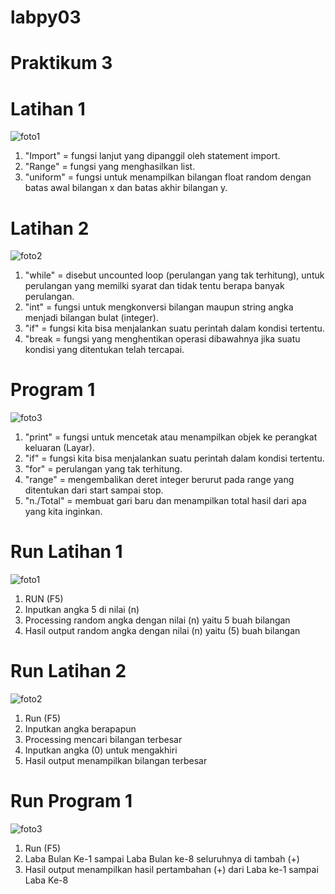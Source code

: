 # labpy03
# Praktikum 3

# Latihan 1
![foto1](https://raw.githubusercontent.com/BayuAdjiePratama/labpy03/master/Flowchart%20Latihan%201.png)
1. "Import"  = fungsi lanjut yang dipanggil oleh statement import.
2. "Range"   = fungsi yang menghasilkan list.
3. "uniform" = fungsi untuk menampilkan bilangan float random dengan batas awal bilangan x dan batas akhir bilangan y.

# Latihan 2
![foto2](https://raw.githubusercontent.com/BayuAdjiePratama/labpy03/master/Flowchart%20Latihan%202.png)
1. "while" = disebut uncounted loop (perulangan yang tak terhitung), untuk perulangan yang memilki syarat dan tidak tentu berapa banyak perulangan.
2. "int"   = fungsi untuk mengkonversi bilangan maupun string angka menjadi bilangan bulat (integer).
3. "if"    = fungsi kita bisa menjalankan suatu perintah dalam kondisi tertentu.
4. "break  = fungsi yang menghentikan operasi dibawahnya jika suatu kondisi yang ditentukan telah tercapai.

# Program 1
![foto3](https://raw.githubusercontent.com/BayuAdjiePratama/labpy03/master/Flowchart%20Program%201.png)
1. "print"     = fungsi untuk mencetak atau menampilkan objek ke perangkat keluaran (Layar).
2. "if"        = fungsi kita bisa menjalankan suatu perintah dalam kondisi tertentu.
3. "for"       = perulangan yang tak terhitung.
4. "range"     = mengembalikan deret integer berurut pada range yang ditentukan dari start sampai stop.
5. "n.\/Total" = membuat gari baru dan menampilkan total hasil dari apa yang kita inginkan.

# Run Latihan 1
![foto1](https://raw.githubusercontent.com/BayuAdjiePratama/labpy03/master/Run%20Latihan%201.png)
1. RUN (F5)
2. Inputkan angka 5 di nilai (n)
3. Processing random angka dengan nilai (n) yaitu 5 buah bilangan
4. Hasil output random angka dengan nilai (n) yaitu (5) buah bilangan

# Run Latihan 2
![foto2](https://raw.githubusercontent.com/BayuAdjiePratama/labpy03/master/Run%20Latihan%202.png)
1. Run (F5)
2. Inputkan angka berapapun
3. Processing mencari bilangan terbesar
4. Inputkan angka (0) untuk mengakhiri
5. Hasil output menampilkan bilangan terbesar

# Run Program 1
![foto3](https://raw.githubusercontent.com/BayuAdjiePratama/labpy03/master/Run%20Program%201.png)
1. Run (F5)
2. Laba Bulan Ke-1 sampai Laba Bulan ke-8 seluruhnya di tambah (+)
3. Hasil output menampilkan hasil pertambahan (+) dari Laba ke-1 sampai Laba Ke-8
